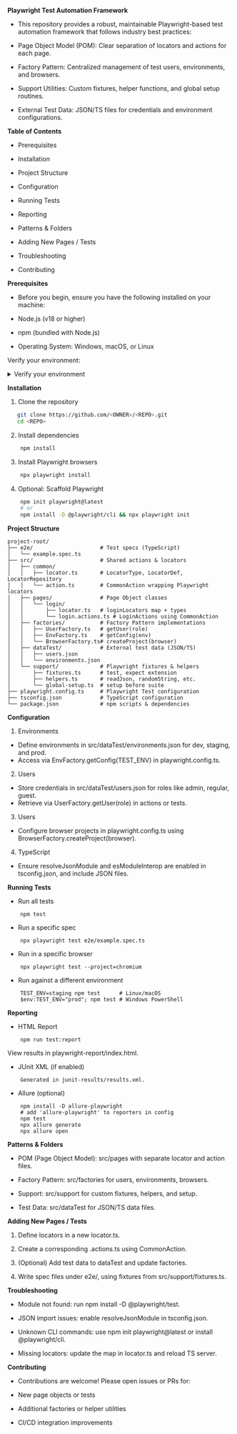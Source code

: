 **Playwright Test Automation Framework**

- This repository provides a robust, maintainable Playwright-based test automation framework that follows industry best practices:

- Page Object Model (POM): Clear separation of locators and actions for each page.

- Factory Pattern: Centralized management of test users, environments, and browsers.

- Support Utilities: Custom fixtures, helper functions, and global setup routines.

- External Test Data: JSON/TS files for credentials and environment configurations.


**Table of Contents**
* Prerequisites

* Installation

* Project Structure

* Configuration

* Running Tests

* Reporting

* Patterns & Folders

* Adding New Pages / Tests

* Troubleshooting

* Contributing


**Prerequisites**

* Before you begin, ensure you have the following installed on your machine:

* Node.js (v18 or higher)

* npm (bundled with Node.js)

* Operating System: Windows, macOS, or Linux

Verify your environment:
<details> <summary>Verify your environment</summary>
# Check Node.js and npm
node -v    # e.g., v18.x.x or above
npm -v     # e.g., 8.x.x or above
</details>


**Installation**

1. Clone the repository
```bash
   git clone https://github.com/<OWNER>/<REPO>.git
   cd <REPO>
```

2. Install dependencies
```bash
    npm install
```

3. Install Playwright browsers
```bash
    npx playwright install
```

4. Optional: Scaffold Playwright
```bash
    npm init playwright@latest
    # or
    npm install -D @playwright/cli && npx playwright init

```

**Project Structure**
```text
project-root/
├── e2e/                     # Test specs (TypeScript)
│   └── example.spec.ts
├── src/                     # Shared actions & locators
│   ├── common/
│   │   ├── locator.ts       # LocatorType, LocatorDef, LocatorRepository
│   │   └── action.ts        # CommonAction wrapping Playwright locators
│   ├── pages/               # Page Object classes
│   │   └── login/
│   │       ├── locator.ts   # loginLocators map + types
│   │       └── login.actions.ts # LoginActions using CommonAction
│   ├── factories/           # Factory Pattern implementations
│   │   ├── UserFactory.ts   # getUser(role)
│   │   ├── EnvFactory.ts    # getConfig(env)
│   │   └── BrowserFactory.ts# createProject(browser)
│   ├── dataTest/            # External test data (JSON/TS)
│   │   ├── users.json
│   │   └── environments.json
│   └── support/             # Playwright fixtures & helpers
│       ├── fixtures.ts      # test, expect extension
│       ├── helpers.ts       # readJson, randomString, etc.
│       └── global-setup.ts  # setup before suite
├── playwright.config.ts     # Playwright Test configuration
├── tsconfig.json            # TypeScript configuration
└── package.json             # npm scripts & dependencies
```


**Configuration**
1. Environments
* Define environments in src/dataTest/environments.json for dev, staging, and prod.
* Access via EnvFactory.getConfig(TEST_ENV) in playwright.config.ts.

2. Users
* Store credentials in src/dataTest/users.json for roles like admin, regular, guest.
* Retrieve via UserFactory.getUser(role) in actions or tests.

3. Users
* Configure browser projects in playwright.config.ts using
BrowserFactory.createProject(browser).

4. TypeScript
* Ensure resolveJsonModule and esModuleInterop are enabled in tsconfig.json, and include JSON files.


**Running Tests**
* Run all tests
```
    npm test
```

* Run a specific spec
```
    npx playwright test e2e/example.spec.ts
```

* Run in a specific browser
```
    npx playwright test --project=chromium
```

* Run against a different environment
```
    TEST_ENV=staging npm test      # Linux/macOS
    $env:TEST_ENV="prod"; npm test # Windows PowerShell
```

**Reporting**
* HTML Report
```
    npm run test:report
```
View results in playwright-report/index.html.

* JUnit XML (if enabled)
```
    Generated in junit-results/results.xml.
```

* Allure (optional)
```
    npm install -D allure-playwright
    # add 'allure-playwright' to reporters in config
    npm test
    npx allure generate
    npx allure open
```

**Patterns & Folders**
* POM (Page Object Model): src/pages with separate locator and action files.

* Factory Pattern: src/factories for users, environments, browsers.

* Support: src/support for custom fixtures, helpers, and setup.

* Test Data: src/dataTest for JSON/TS data files.


**Adding New Pages / Tests**
1. Define locators in a new locator.ts.

2. Create a corresponding .actions.ts using CommonAction.

3. (Optional) Add test data to dataTest and update factories.

4. Write spec files under e2e/, using fixtures from src/support/fixtures.ts.


**Troubleshooting**
* Module not found: run npm install -D @playwright/test.

* JSON import issues: enable resolveJsonModule in tsconfig.json.

* Unknown CLI commands: use npm init playwright@latest or install @playwright/cli.

* Missing locators: update the map in locator.ts and reload TS server.


**Contributing**
* Contributions are welcome! Please open issues or PRs for:

* New page objects or tests

* Additional factories or helper utilities

* CI/CD integration improvements